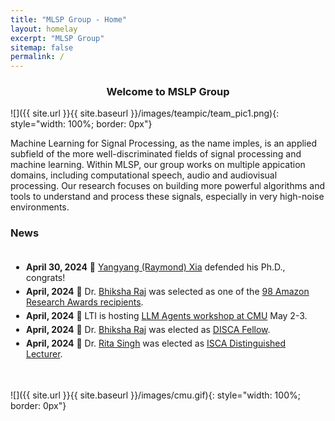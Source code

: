 ```yaml
---
title: "MLSP Group - Home"
layout: homelay
excerpt: "MLSP Group"
sitemap: false
permalink: /
---
```


<center>
<h3>Welcome to MSLP Group</h3>
</center>


![]({{ site.url }}{{ site.baseurl }}/images/teampic/team_pic1.png){: style="width: 100%; border: 0px"}

Machine Learning for Signal Processing, as the name imples, is an applied subfield of the more well-discriminated fields of signal processing and machine learning. Within MLSP, our group works on multiple appication domains, including computational speech, audio and audiovisual processing. Our research focuses on building more powerful algorithms and tools to understand and process these signals, especially in very high-noise environments.

### News


<div style="overflow-y: scroll; height: 200px; border: 0px; padding: 5px;">
<ul style="list-style-type: disc; padding-left: 20px;">
    <li style="margin-top: 5px; margin-bottom: 5px;"><strong>April 30, 2024</strong> 🍺 <a href="https://www.linkedin.com/in/yangyang-raymond-xia-946518b7/">Yangyang (Raymond) Xia</a> defended his Ph.D., congrats!</li>
    <li style="margin-top: 5px; margin-bottom: 5px;"><strong>April, 2024</strong> 🎉 Dr. <a href="{{ site.url }}{{ site.baseurl }}/team/bhiksha_raj">Bhiksha Raj</a> was selected as one of the <a href="https://www.amazon.science/research-awards/program-updates/99-amazon-research-awards-recipients-announced">98 Amazon Research Awards recipients</a>.</li>
    <li style="margin-top: 5px; margin-bottom: 5px;"><strong>April, 2024</strong> 📣 LTI is hosting <a href="https://cmu-agent-workshop.github.io/">LLM Agents workshop at CMU</a> May 2-3.</li>
    <li style="margin-top: 5px; margin-bottom: 5px;"><strong>April, 2024</strong> 🎉 Dr. <a href="{{ site.url }}{{ site.baseurl }}/team/bhiksha_raj">Bhiksha Raj</a> was elected as <a href="">DISCA Fellow</a>.</li>
    <li style="margin-top: 5px; margin-bottom: 5px;"><strong>April, 2024</strong> 🎉 Dr. <a href="{{ site.url }}{{ site.baseurl }}/team/rita_singh">Rita Singh</a> was elected as <a href="">ISCA Distinguished Lecturer</a>.</li>

</ul>
</div>


![]({{ site.url }}{{ site.baseurl }}/images/cmu.gif){: style="width: 100%; border: 0px"}
